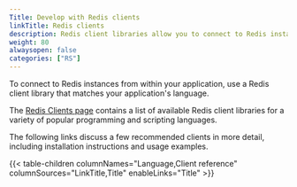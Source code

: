 ```yaml
---
Title: Develop with Redis clients
linkTitle: Redis clients
description: Redis client libraries allow you to connect to Redis instances from within your application. This section provides an overview of several recommended Redis clients for popular programming and scripting languages.
weight: 80
alwaysopen: false
categories: ["RS"]
---
```

To connect to Redis instances from within your application, use a Redis client library that matches your application's language.

The [Redis Clients page](https://redis.io/clients) contains a list of available Redis client libraries for a variety of popular programming and scripting languages.

The following links discuss a few recommended clients in more detail, including installation instructions and usage examples.

{{< table-children columnNames="Language,Client reference" columnSources="LinkTitle,Title" enableLinks="Title" >}}